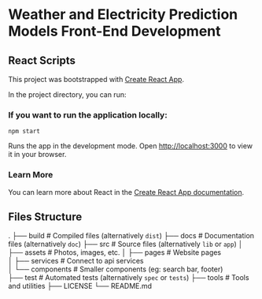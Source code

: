 # Weather and Electricity Prediction Models Front-End Development
## React Scripts

This project was bootstrapped with [Create React App](https://github.com/facebook/create-react-app).

In the project directory, you can run:

### If you want to run the application locally:

```npm start```

Runs the app in the development mode.
Open [http://localhost:3000](http://localhost:3000) to view it in your browser.

### Learn More

You can learn more about React in the [Create React App documentation](https://facebook.github.io/create-react-app/docs/getting-started).

## Files Structure
.
├── build                   # Compiled files (alternatively `dist`)
├── docs                    # Documentation files (alternatively `doc`)
├── src                     # Source files (alternatively `lib` or `app`)
│   ├── assets              # Photos, images, etc.
│   ├── pages               # Website pages            
│   ├── services            # Connect to api services           
│   └── components          # Smaller components (eg: search bar, footer)          
├── test                    # Automated tests (alternatively `spec` or `tests`)
├── tools                   # Tools and utilities
├── LICENSE
└── README.md